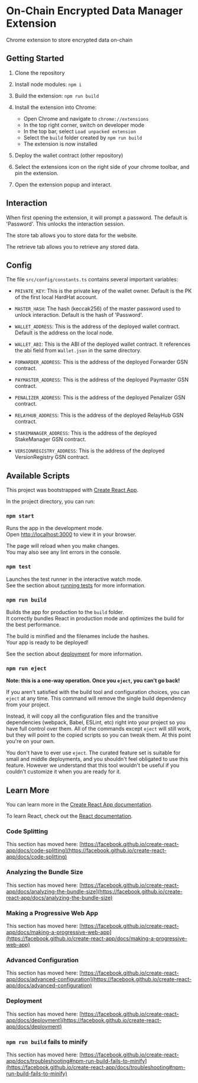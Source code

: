 # On-Chain Encrypted Data Manager Extension

Chrome extension to store encrypted data on-chain

## Getting Started

1. Clone the repository

2. Install node modules: `npm i`

3. Build the extension: `npm run build`

4. Install the extension into Chrome:
	- Open Chrome and navigate to `chrome://extensions`
	- In the top right corner, switch on developer mode
	- In the top bar, select `Load unpacked extension`
	- Select the `build` folder created by `npm run build`
	- The extension is now installed

5. Deploy the wallet contract (other repository)

6. Select the extensions icon on the right side of your chrome toolbar, and pin the extension.

7. Open the extension popup and interact.

## Interaction

When first opening the extension, it will prompt a password. The default is 'Password'. This unlocks the interaction session.

The store tab allows you to store data for the website.

The retrieve tab allows you to retrieve any stored data.

## Config

The file `src/config/constants.ts` contains several important variables:

- `PRIVATE_KEY`: This is the private key of the wallet owner. Default is the PK of the first local HardHat account.

- `MASTER_HASH`: The hash (keccak256) of the master password used to unlock interaction. Default is the hash of 'Password'.

- `WALLET_ADDRESS`: This is the address of the deployed wallet contract. Default is the address on the local node.

- `WALLET_ABI`: This is the ABI of the deployed wallet contract. It references the abi field from `Wallet.json` in the same directory.

- `FORWARDER_ADDRESS`: This is the address of the deployed Forwarder GSN contract.

- `PAYMASTER_ADDRESS`: This is the address of the deployed Paymaster GSN contract.

- `PENALIZER_ADDRESS`: This is the address of the deployed Penalizer GSN contract.

- `RELAYHUB_ADDRESS`: This is the address of the deployed RelayHub GSN contract.

- `STAKEMANAGER_ADDRESS`: This is the address of the deployed StakeManager GSN contract.

- `VERSIONREGISTRY_ADDRESS`: This is the address of the deployed VersionRegistry GSN contract.

## Available Scripts

This project was bootstrapped with [Create React App](https://github.com/facebook/create-react-app).

In the project directory, you can run:

### `npm start`

Runs the app in the development mode.\
Open [http://localhost:3000](http://localhost:3000) to view it in your browser.

The page will reload when you make changes.\
You may also see any lint errors in the console.

### `npm test`

Launches the test runner in the interactive watch mode.\
See the section about [running tests](https://facebook.github.io/create-react-app/docs/running-tests) for more information.

### `npm run build`

Builds the app for production to the `build` folder.\
It correctly bundles React in production mode and optimizes the build for the best performance.

The build is minified and the filenames include the hashes.\
Your app is ready to be deployed!

See the section about [deployment](https://facebook.github.io/create-react-app/docs/deployment) for more information.

### `npm run eject`

**Note: this is a one-way operation. Once you `eject`, you can't go back!**

If you aren't satisfied with the build tool and configuration choices, you can `eject` at any time. This command will remove the single build dependency from your project.

Instead, it will copy all the configuration files and the transitive dependencies (webpack, Babel, ESLint, etc) right into your project so you have full control over them. All of the commands except `eject` will still work, but they will point to the copied scripts so you can tweak them. At this point you're on your own.

You don't have to ever use `eject`. The curated feature set is suitable for small and middle deployments, and you shouldn't feel obligated to use this feature. However we understand that this tool wouldn't be useful if you couldn't customize it when you are ready for it.

## Learn More

You can learn more in the [Create React App documentation](https://facebook.github.io/create-react-app/docs/getting-started).

To learn React, check out the [React documentation](https://reactjs.org/).

### Code Splitting

This section has moved here: [https://facebook.github.io/create-react-app/docs/code-splitting](https://facebook.github.io/create-react-app/docs/code-splitting)

### Analyzing the Bundle Size

This section has moved here: [https://facebook.github.io/create-react-app/docs/analyzing-the-bundle-size](https://facebook.github.io/create-react-app/docs/analyzing-the-bundle-size)

### Making a Progressive Web App

This section has moved here: [https://facebook.github.io/create-react-app/docs/making-a-progressive-web-app](https://facebook.github.io/create-react-app/docs/making-a-progressive-web-app)

### Advanced Configuration

This section has moved here: [https://facebook.github.io/create-react-app/docs/advanced-configuration](https://facebook.github.io/create-react-app/docs/advanced-configuration)

### Deployment

This section has moved here: [https://facebook.github.io/create-react-app/docs/deployment](https://facebook.github.io/create-react-app/docs/deployment)

### `npm run build` fails to minify

This section has moved here: [https://facebook.github.io/create-react-app/docs/troubleshooting#npm-run-build-fails-to-minify](https://facebook.github.io/create-react-app/docs/troubleshooting#npm-run-build-fails-to-minify)
